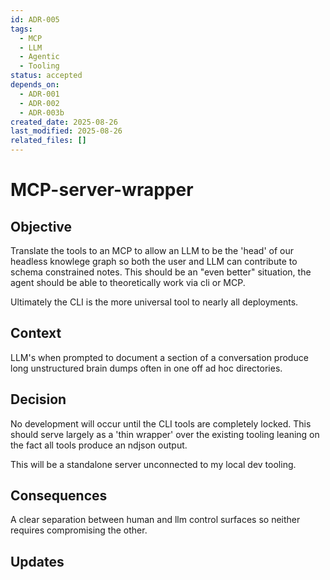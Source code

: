 ```yaml
---
id: ADR-005
tags:
  - MCP
  - LLM
  - Agentic
  - Tooling
status: accepted
depends_on:
  - ADR-001
  - ADR-002
  - ADR-003b
created_date: 2025-08-26
last_modified: 2025-08-26
related_files: []
---
```


# MCP-server-wrapper

## Objective
<!-- A concise statement explaining the goal of this decision. -->

Translate the tools to an MCP to allow an LLM to be the 'head' of our headless knowlege graph so both the user and LLM can contribute to schema constrained notes. This should be an "even better" situation, the agent should be able to theoretically work via cli or MCP. 

Ultimately the CLI is the more universal tool to nearly all deployments. 

## Context
<!-- What is the issue that we're seeing that is motivating this decision or change? -->

LLM's when prompted to document a section of a conversation produce long unstructured brain dumps often in one off ad hoc directories. 

## Decision
<!-- What is the change that we're proposing and/or doing? -->

No development will occur until the CLI tools are completely locked. This should serve largely as a 'thin wrapper' over the existing tooling leaning on the fact all tools produce an ndjson output. 

This will be a standalone server unconnected to my local dev tooling. 

## Consequences
<!-- What becomes easier or more difficult to do because of this change? -->

A clear separation between human and llm control surfaces so neither requires compromising the other. 

## Updates
<!-- Changes that happened when the rubber met the road -->
